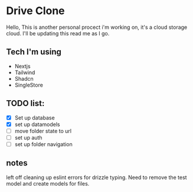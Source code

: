 # Drive Clone

Hello, This is another personal procect i'm working on, it's a cloud storage cloud. I'll be updating this read me as I go.

## Tech I'm using

- Nextjs
- Tailwind
- Shadcn
- SingleStore

## TODO list:

- [x] Set up database
- [x] set up datamodels
- [ ] move folder state to url
- [ ] set up auth
- [ ] set up folder navigation

## notes

left off cleaning up eslint errors for drizzle typing. Need to remove the test model
and create models for files.
